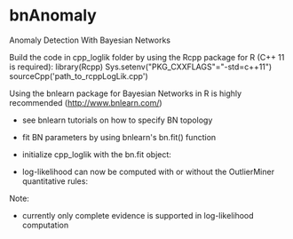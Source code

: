 # bnAnomaly
Anomaly Detection With Bayesian Networks

Build the code in cpp_loglik folder by using the Rcpp package for R (C++ 11 is required):
  library(Rcpp)
  Sys.setenv("PKG_CXXFLAGS"="-std=c++11")
  sourceCpp('path_to_rcppLogLik.cpp')

Using the bnlearn package for Bayesian Networks in R is highly recommended (http://www.bnlearn.com/)
  - see bnlearn tutorials on how to specify BN topology
  - fit BN parameters by using bnlearn's bn.fit() function
  - initialize cpp_loglik with the bn.fit object:
  
  - log-likelihood can now be computed with or without the OutlierMiner quantitative rules:
  
Note:
  - currently only complete evidence is supported in log-likelihood computation
  
